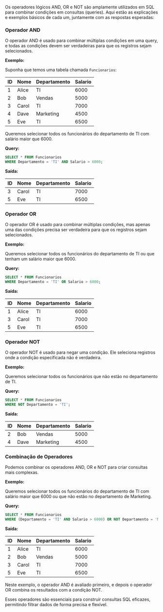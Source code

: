 Os operadores lógicos AND, OR e NOT são amplamente utilizados em SQL para combinar condições em consultas (queries). Aqui estão as explicações e exemplos básicos de cada um, juntamente com as respostas esperadas:

### Operador AND

O operador AND é usado para combinar múltiplas condições em uma query, e todas as condições devem ser verdadeiras para que os registros sejam selecionados.

**Exemplo:**

Suponha que temos uma tabela chamada `Funcionarios`:

| ID | Nome     | Departamento | Salario |
|----|----------|--------------|---------|
| 1  | Alice    | TI           | 6000    |
| 2  | Bob      | Vendas       | 5000    |
| 3  | Carol    | TI           | 7000    |
| 4  | Dave     | Marketing    | 4500    |
| 5  | Eve      | TI           | 6500    |

Queremos selecionar todos os funcionários do departamento de TI com salário maior que 6000.

**Query:**

```sql
SELECT * FROM Funcionarios
WHERE Departamento = 'TI' AND Salario > 6000;
```

**Saída:**

| ID | Nome  | Departamento | Salario |
|----|-------|--------------|---------|
| 3  | Carol | TI           | 7000    |
| 5  | Eve   | TI           | 6500    |

### Operador OR

O operador OR é usado para combinar múltiplas condições, mas apenas uma das condições precisa ser verdadeira para que os registros sejam selecionados.

**Exemplo:**

Queremos selecionar todos os funcionários do departamento de TI ou que tenham um salário maior que 6000.

**Query:**

```sql
SELECT * FROM Funcionarios
WHERE Departamento = 'TI' OR Salario > 6000;
```

**Saída:**

| ID | Nome  | Departamento | Salario |
|----|-------|--------------|---------|
| 1  | Alice | TI           | 6000    |
| 3  | Carol | TI           | 7000    |
| 5  | Eve   | TI           | 6500    |

### Operador NOT

O operador NOT é usado para negar uma condição. Ele seleciona registros onde a condição especificada não é verdadeira.

**Exemplo:**

Queremos selecionar todos os funcionários que não estão no departamento de TI.

**Query:**

```sql
SELECT * FROM Funcionarios
WHERE NOT Departamento = 'TI';
```

**Saída:**

| ID | Nome  | Departamento | Salario |
|----|-------|--------------|---------|
| 2  | Bob   | Vendas       | 5000    |
| 4  | Dave  | Marketing    | 4500    |

### Combinação de Operadores

Podemos combinar os operadores AND, OR e NOT para criar consultas mais complexas.

**Exemplo:**

Queremos selecionar todos os funcionários do departamento de TI com salário maior que 6000 ou que não estão no departamento de Marketing.

**Query:**

```sql
SELECT * FROM Funcionarios
WHERE (Departamento = 'TI' AND Salario > 6000) OR NOT Departamento = 'Marketing';
```

**Saída:**

| ID | Nome  | Departamento | Salario |
|----|-------|--------------|---------|
| 1  | Alice | TI           | 6000    |
| 2  | Bob   | Vendas       | 5000    |
| 3  | Carol | TI           | 7000    |
| 5  | Eve   | TI           | 6500    |

Neste exemplo, o operador AND é avaliado primeiro, e depois o operador OR combina os resultados com a condição NOT.

Esses operadores são essenciais para construir consultas SQL eficazes, permitindo filtrar dados de forma precisa e flexível.